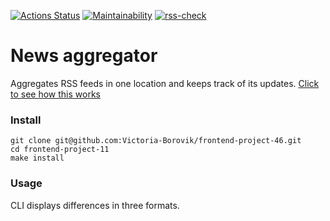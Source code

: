 [![Actions Status](https://github.com/Victoria-Borovik/frontend-project-11/actions/workflows/hexlet-check.yml/badge.svg)](https://github.com/Victoria-Borovik/frontend-project-11/actions)
[![Maintainability](https://api.codeclimate.com/v1/badges/20491e962fb3ef50820b/maintainability)](https://codeclimate.com/github/Victoria-Borovik/frontend-project-11/maintainability)
[![rss-check](https://github.com/Victoria-Borovik/frontend-project-11/actions/workflows/rss-check.yml/badge.svg)](https://github.com/Victoria-Borovik/frontend-project-11/actions/workflows/rss-check.yml)

# News aggregator
Aggregates RSS feeds in one location and keeps track of its updates.
[Cliсk to see how this works](https://frontend-project-11-gamma-seven.vercel.app/)

### Install
```
git clone git@github.com:Victoria-Borovik/frontend-project-46.git
cd frontend-project-11
make install
```
### Usage
CLI displays differences in three formats.






